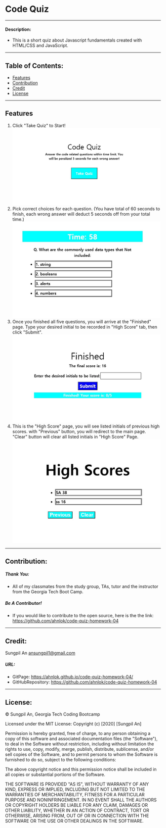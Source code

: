 # Code Quiz
---
#### Description:
- This is a short quiz about Javascript fundamentals created with HTML/CSS and JavaScript.
---
 ## Table of Contents:
* [Features](#features)
* [Contribution](#contribution)
* [Credit](#credit)
* [License](#license)
 ---
 ## Features
 1. Click "Take Quiz" to Start!
 ![codequizmainimage](./images/codequizmain.jpg)
 2. Pick correct choices for each question. 
 (You have total of 60 seconds to finish, each wrong answer will deduct 5 seconds off from your total time.)
 ![codequizquestionimage](./images/codequizquestion.jpg)
 3. Once you finished all five questions, you will arrive at the "Finished" page. Type your desired initial to be recorded in "High Score" tab, then click "Submit".
 ![finishedpagimage](./images/finishedpage.jpg)
 4. This is the "High Score" page, you will see listed initials of previous high scores. with "Previous" button, you will redirect to the main page. "Clear" button will clear all listed initials in "High Score" Page.
 ![highscorepageimage](./images/high.jpg)
---
 ## Contribution:
  ##### Thank You:
- All of my classmates from the study group, TAs, tutor and the instructor from the Georgia Tech Boot Camp.
##### Be A Contributor!
- If you would like to contribute to the open source, here is the the link: <https://github.com/ahnlok/code-quiz-homework-04>
---
## Credit:
Sungpil An <ansungpil1@gmail.com>
##### URL:
- GitPage: <https://ahnlok.github.io/code-quiz-homework-04/>
- GitHubRepository: <https://github.com/ahnlok/code-quiz-homework-04>
---
## License: 
© Sungpil An, Georgia Tech Coding Bootcamp

Licensed under the MIT License:
Copyright (c) [2020] [Sungpil An]

Permission is hereby granted, free of charge, to any person obtaining a copy of this software and associated documentation files (the "Software"), to deal in the Software without restriction, including without limitation the rights to use, copy, modify, merge, publish, distribute, sublicense, and/or sell copies of the Software, and to permit persons to whom the Software is furnished to do so, subject to the following conditions:

The above copyright notice and this permission notice shall be included in all copies or substantial portions of the Software.

THE SOFTWARE IS PROVIDED "AS IS", WITHOUT WARRANTY OF ANY KIND, EXPRESS OR IMPLIED, INCLUDING BUT NOT LIMITED TO THE WARRANTIES OF MERCHANTABILITY, FITNESS FOR A PARTICULAR PURPOSE AND NONINFRINGEMENT. IN NO EVENT SHALL THE AUTHORS OR COPYRIGHT HOLDERS BE LIABLE FOR ANY CLAIM, DAMAGES OR OTHER LIABILITY, WHETHER IN AN ACTION OF CONTRACT, TORT OR OTHERWISE, ARISING FROM, OUT OF OR IN CONNECTION WITH THE SOFTWARE OR THE USE OR OTHER DEALINGS IN THE SOFTWARE.